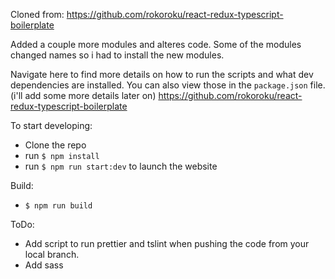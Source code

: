Cloned from:
https://github.com/rokoroku/react-redux-typescript-boilerplate

Added a couple more modules and alteres code.
Some of the modules changed names so i had to install the new modules.

Navigate here to find more details on how to run the scripts and what dev dependencies are installed. You can also view those in the `package.json` file. (i'll add some more details later on)
https://github.com/rokoroku/react-redux-typescript-boilerplate

To start developing:
- Clone the repo
- run `$ npm install`
- run `$ npm run start:dev` to launch the website

Build:
- `$ npm run build`


ToDo:
* Add script to run prettier and tslint when pushing the code from your local branch.
* Add sass
